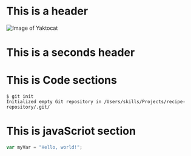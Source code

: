 # This is a header
![Image of Yaktocat](https://octodex.github.com/images/yaktocat.png)
# This is a seconds header

# This is Code sections

```
$ git init
Initialized empty Git repository in /Users/skills/Projects/recipe-repository/.git/
```

# This is javaScriot section

``` javascript
var myVar = "Hello, world!";
```
